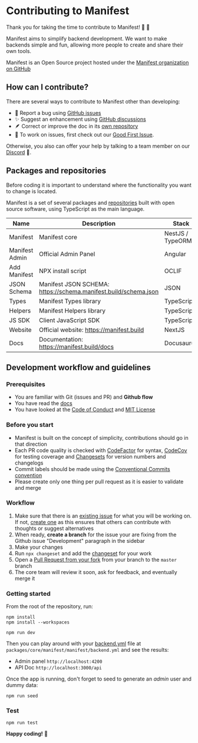 # Contributing to Manifest

Thank you for taking the time to contribute to Manifest! 🫶 🎉

Manifest aims to simplify backend development. We want to make backends simple and fun, allowing more people to create and share their own tools.

Manifest is an Open Source project hosted under the [Manifest organization on GitHub](https://github.com/mnfst)

## How can I contribute?

There are several ways to contribute to Manifest other than developing:

- 🐛 Report a bug using [GitHub issues](https://github.com/mnfst/manifest/issues/new?assignees=SebConejo&labels=bug&projects=&template=%F0%9F%90%9B-bug-report.md&title=)
- ✨ Suggest an enhancement using [GitHub discussions](https://github.com/mnfst/manifest/discussions/new?category=feature-request)
- 🪶 Correct or improve the doc in its [own repository](https://github.com/mnfst/docs/issues/new)
- 🔧 To work on issues, first check out our [Good First Issue](https://github.com/mnfst/manifest/labels/good%20first%20issue).

Otherwise, you also can offer your help by talking to a team member on our [Discord](https://discord.com/invite/FepAked3W7) 🤗.

## Packages and repositories

Before coding it is important to understand where the functionality you want to change is located.

Manifest is a set of several packages and [repositories](https://github.com/orgs/mnfst/repositories) built with open source software, using TypeScript as the main language.

| Name           | Description                                                     | Stack            | Repo                                          | Package                                                          |
| -------------- | --------------------------------------------------------------- | ---------------- | --------------------------------------------- | ---------------------------------------------------------------- |
| Manifest       | Manifest core                                                   | NestJS / TypeORM | [manifest](https://github.com/mnfst/manifest) | [manifest](https://www.npmjs.com/package/manifest)               |
| Manifest Admin | Official Admin Panel                                            | Angular          | [manifest](https://github.com/mnfst/manifest) | -                                                                |
| Add Manifest   | NPX install script                                              | OCLIF            | [manifest](https://github.com/mnfst/manifest) | [create-manifest](https://www.npmjs.com/package/create-manifest) |
| JSON Schema    | Manifest JSON SCHEMA: https://schema.manifest.build/schema.json | JSON             | [manifest](https://github.com/mnfst/manifest) | -                                                                |
| Types          | Manifest Types library                                          | TypeScript       | [manifest](https://github.com/mnfst/manifest) | -                                                                |
| Helpers        | Manifest Helpers library                                        | TypeScript       | [manifest](https://github.com/mnfst/manifest) | -                                                                |
| JS SDK         | Client JavaScript SDK                                           | TypeScript       | [manifest](https://github.com/mnfst/manifest) | [@mnfst/sdk](https://www.npmjs.com/package/@mnfst/sdk)           |
| Website        | Official website: https://manifest.build                        | NextJS           | [website](https://github.com/mnfst/website)   | -                                                                |
| Docs           | Documentation: https://manifest.build/docs                      | Docusaurus       | [docs](https://github.com/mnfst/docs)         | -                                                                |

## Development workflow and guidelines

### Prerequisites

- You are familiar with Git (issues and PR) and **Github flow**
- You have read the [docs](https://manifest.build/docs)
- You have looked at the [Code of Conduct](https://github.com/mnfst/manifest/blob/master/CODE_OF_CONDUCT.md) and [MIT License](https://github.com/mnfst/manifest/blob/master/LICENSE)

### Before you start

- Manifest is built on the concept of simplicity, contributions should go in that direction
- Each PR code quality is checked with [CodeFactor](https://www.codefactor.io/) for syntax, [CodeCov](https://codecov.com/) for testing coverage and [Changesets](https://github.com/changesets/changesets) for version numbers and changelogs
- Commit labels should be made using the [Conventional Commits convention](https://www.conventionalcommits.org/en/v1.0.0/)
- Please create only one thing per pull request as it is easier to validate and merge

### Workflow

1. Make sure that there is an [existing issue](https://github.com/mnfst/manifest/issues) for what you will be working on. If not, [create one](https://github.com/mnfst/manifest/issues/new) as this ensures that others can contribute with thoughts or suggest alternatives
2. When ready, **create a branch** for the issue your are fixing from the Github issue "Development" paragraph in the sidebar
3. Make your changes
4. Run `npx changeset` and add the [changeset](https://github.com/changesets/changesets) for your work
5. Open a [Pull Request from your fork](https://docs.github.com/en/pull-requests/collaborating-with-pull-requests/proposing-changes-to-your-work-with-pull-requests/creating-a-pull-request-from-a-fork) from your branch to the `master` branch
6. The core team will review it soon, ask for feedback, and eventually merge it

### Getting started

From the root of the repository, run:

```
npm install
npm install --workspaces

npm run dev
```

Then you can play around with your [backend.yml](https://manifest.build/docs/manifest-file) file at `packages/core/manifest/manifest/backend.yml` and see the results:

- Admin panel `http://localhost:4200`
- API Doc `http://localhost:3000/api`

Once the app is running, don't forget to seed to generate an _admin_ user and dummy data:

```
npm run seed
```

### Test

```
npm run test
```

**Happy coding!** 🤗
